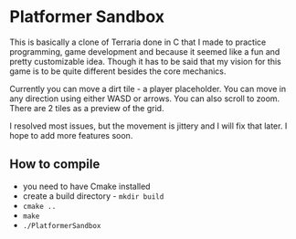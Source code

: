 # Platformer Sandbox

This is basically a clone of Terraria done in C that I made to practice programming, game development and because it seemed like a fun and pretty customizable idea. Though it has to be said that my vision for this game is to be quite different besides the core mechanics.

Currently you can move a dirt tile - a player placeholder. You can move in any direction using either WASD or arrows. You can also scroll to zoom. There are 2 tiles as a preview of the grid.

I resolved most issues, but the movement is jittery and I will fix that later. I hope to add more features soon.

## How to compile

- you need to have Cmake installed
- create a build directory - `mkdir build`
- `cmake ..`
- `make`
- `./PlatformerSandbox`